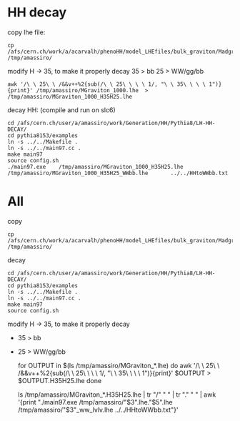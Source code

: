 HH decay
=======

copy lhe file:

    cp /afs/cern.ch/work/a/acarvalh/phenoHH/model_LHEfiles/bulk_graviton/Madgraphcg0_0137_all/MGraviton_1000.lhe     /tmp/amassiro/

modify H -> 35, to make it properly decay
    35 > bb
    25 > WW/gg/bb

    awk '/\ \ 25\ \ /&&v++%2{sub(/\ \ 25\ \ \ \ 1/, "\ \ 35\ \ \ \ 1")}{print}' /tmp/amassiro/MGraviton_1000.lhe  >  /tmp/amassiro/MGraviton_1000_H35H25.lhe


decay HH:
(compile and run on slc6)

    cd /afs/cern.ch/user/a/amassiro/work/Generation/HH/Pythia8/LH-HH-DECAY/
    cd pythia8153/examples
    ln -s ../../Makefile .
    ln -s ../../main97.cc .
    make main97
    source config.sh
    ./main97.exe    /tmp/amassiro/MGraviton_1000_H35H25.lhe  /tmp/amassiro/MGraviton_1000_H35H25_WWbb.lhe       ../../HHtoWWbb.txt




All
=======

copy

    cp /afs/cern.ch/work/a/acarvalh/phenoHH/model_LHEfiles/bulk_graviton/Madgraphcg0_0137_all/    /tmp/amassiro/

decay

    cd /afs/cern.ch/user/a/amassiro/work/Generation/HH/Pythia8/LH-HH-DECAY/
    cd pythia8153/examples
    ln -s ../../Makefile .
    ln -s ../../main97.cc .
    make main97
    source config.sh

modify H -> 35, to make it properly decay
 * 35 > bb
 * 25 > WW/gg/bb


    for OUTPUT in $(ls /tmp/amassiro/MGraviton_*.lhe)
     do
       awk '/\ \ 25\ \ /&&v++%2{sub(/\ \ 25\ \ \ \ 1/, "\ \ 35\ \ \ \ 1")}{print}' $OUTPUT  >  $OUTPUT.H35H25.lhe
     done


    ls /tmp/amassiro/MGraviton_*.H35H25.lhe  | tr "/" " " | tr "." " "  | awk '{print "./main97.exe  /tmp/amassiro/"$3".lhe."$5".lhe     /tmp/amassiro/"$3"_ww_lvlv.lhe      ../../HHtoWWbb.txt"}'




